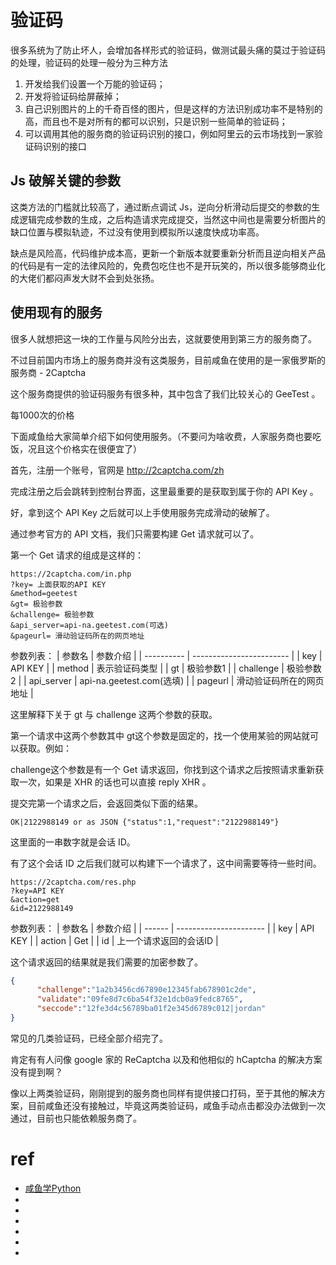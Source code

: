 # 验证码

很多系统为了防止坏人，会增加各样形式的验证码，做测试最头痛的莫过于验证码的处理，验证码的处理一般分为三种方法
1. 开发给我们设置一个万能的验证码；
2. 开发将验证码给屏蔽掉；
3. 自己识别图片的上的千奇百怪的图片，但是这样的方法识别成功率不是特别的高，而且也不是对所有的都可以识别，只是识别一些简单的验证码；
4. 可以调用其他的服务商的验证码识别的接口，例如阿里云的云市场找到一家验证码识别的接口


## Js 破解关键的参数

这类方法的门槛就比较高了，通过断点调试 Js，逆向分析滑动后提交的参数的生成逻辑完成参数的生成，之后构造请求完成提交，当然这中间也是需要分析图片的缺口位置与模拟轨迹，不过没有使用到模拟所以速度快成功率高。

缺点是风险高，代码维护成本高，更新一个新版本就要重新分析而且逆向相关产品的代码是有一定的法律风险的，免费包吃住也不是开玩笑的，所以很多能够商业化的大佬们都闷声发大财不会到处张扬。


## 使用现有的服务

很多人就想把这一块的工作量与风险分出去，这就要使用到第三方的服务商了。

不过目前国内市场上的服务商并没有这类服务，目前咸鱼在使用的是一家俄罗斯的服务商 - 2Captcha

这个服务商提供的验证码服务有很多种，其中包含了我们比较关心的 GeeTest 。

每1000次的价格

下面咸鱼给大家简单介绍下如何使用服务。（不要问为啥收费，人家服务商也要吃饭，况且这个价格实在很便宜了）

首先，注册一个账号，官网是 http://2captcha.com/zh


完成注册之后会跳转到控制台界面，这里最重要的是获取到属于你的 API Key 。

好，拿到这个 API Key 之后就可以上手使用服务完成滑动的破解了。

通过参考官方的 API 文档，我们只需要构建 Get 请求就可以了。

第一个 Get 请求的组成是这样的：
```url
https://2captcha.com/in.php
?key= 上面获取的API KEY 
&method=geetest
&gt= 极验参数
&challenge= 极验参数
&api_server=api-na.geetest.com(可选)
&pageurl= 滑动验证码所在的网页地址
```

参数列表：
| 参数名     | 参数介绍                 |
| ---------- | ------------------------ |
| key        | API KEY                  |
| method     | 表示验证码类型           |
| gt         | 极验参数1                |
| challenge  | 极验参数2                |
| api_server | api-na.geetest.com(选填) |
| pageurl    | 滑动验证码所在的网页地址 |

这里解释下关于 gt 与 challenge 这两个参数的获取。

第一个请求中这两个参数其中 gt这个参数是固定的，找一个使用某验的网站就可以获取。例如：

challenge这个参数是有一个 Get 请求返回，你找到这个请求之后按照请求重新获取一次，如果是 XHR 的话也可以直接 reply XHR 。

提交完第一个请求之后，会返回类似下面的结果。
```
OK|2122988149 or as JSON {"status":1,"request":"2122988149"}
```
这里面的一串数字就是会话 ID。

有了这个会话 ID 之后我们就可以构建下一个请求了，这中间需要等待一些时间。
```url
https://2captcha.com/res.php
?key=API KEY
&action=get
&id=2122988149
```
参数列表：
| 参数名 | 参数介绍               |
| ------ | ---------------------- |
| key    | API KEY                |
| action | Get                    |
| id     | 上一个请求返回的会话ID |

这个请求返回的结果就是我们需要的加密参数了。
```json
{
      "challenge":"1a2b3456cd67890e12345fab678901c2de",
      "validate":"09fe8d7c6ba54f32e1dcb0a9fedc8765",
      "seccode":"12fe3d4c56789ba01f2e345d6789c012|jordan"
}
```
常见的几类验证码，已经全部介绍完了。

肯定有有人问像 google 家的 ReCaptcha 以及和他相似的 hCaptcha 的解决方案没有提到啊？

像以上两类验证码，刚刚提到的服务商也同样有提供接口打码，至于其他的解决方案，目前咸鱼还没有接触过，毕竟这两类验证码，咸鱼手动点击都没办法做到一次通过，目前也只能依赖服务商了。






# ref
* [咸鱼学Python](http://xianyucoder.cn/2020/01/08/%E6%80%BB%E7%BB%93%E5%87%A0%E7%A7%8D%E9%AA%8C%E8%AF%81%E7%A0%81%E7%9A%84%E8%A7%A3%E5%86%B3%E6%96%B9%E6%A1%88/)
* []()
* []()
* []()
* []()
* []()
* []()
